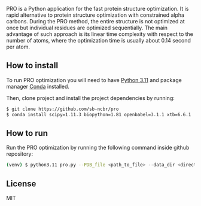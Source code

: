 PRO is a Python application for the fast protein structure optimization. It is rapid alternative to protein structure optimization with constrained alpha carbons. During the PRO method, the entire structure is not optimized at once but individual residues are optimized sequentially. The main advantage of such approach is its linear time complexity with respect to the number of atoms, where the optimization time is usually about 0.14 second per atom. 

## How to install

To run PRO optimization you will need to have [Python 3.11](https://www.python.org/downloads/) and package manager  [Conda](https://docs.conda.io/projects/conda/en/latest/user-guide/install/linux.html) installed.

Then, clone project and install the project dependencies by running:

```bash
$ git clone https://github.com/sb-ncbr/pro
$ conda install scipy=1.11.3 biopython=1.81 openbabel=3.1.1 xtb=6.6.1
```

## How to run
Run the PRO optimization by running the following command inside github repository:

```bash
(venv) $ python3.11 pro.py --PDB_file <path_to_file> --data_dir <directory_to_store_data>
```

## License
MIT

